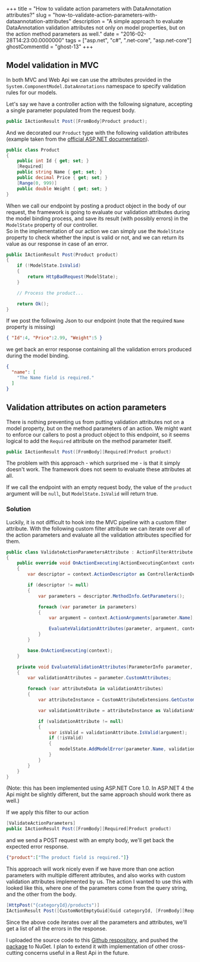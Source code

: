 +++
title = "How to validate action parameters with DataAnnotation attributes?"
slug = "how-to-validate-action-parameters-with-dataannotation-attributes"
description = "A simple approach to evaluate DataAnnotation validation attributes not only on model properties, but on the action method parameters as well."
date = "2016-02-28T14:23:00.0000000"
tags = ["asp.net", "c#", ".net-core", "asp.net-core"]
ghostCommentId = "ghost-13"
+++

## Model validation in MVC

In both MVC and Web Api we can use the attributes provided in the `System.ComponentModel.DataAnnotations` namespace to specify validation rules for our models.

Let's say we have a controller action with the following signature, accepting a single parameter populated from the request body.

```csharp
public IActionResult Post([FromBody]Product product);
```

And we decorated our `Product` type with the following validation attributes (example taken from the [official ASP.NET documentation](http://www.asp.net/web-api/overview/formats-and-model-binding/model-validation-in-aspnet-web-api)).

```csharp
public class Product
{
    public int Id { get; set; }
    [Required]
    public string Name { get; set; }
    public decimal Price { get; set; }
    [Range(0, 999)]
    public double Weight { get; set; }
}
```

When we call our endpoint by posting a product object in the body of our request, the framework is going to evaluate our validation attributes during the model binding process, and save its result (with possibly errors) in the `ModelState` property of our controller.  
So in the implementation of our action we can simply use the `ModelState` property to check whether the input is valid or not, and we can return its value as our response in case of an error.

```csharp
public IActionResult Post(Product product)
{
    if (!ModelState.IsValid)
    {
        return HttpBadRequest(ModelState);
    }

    // Process the product...

    return Ok();
}
```

If we post the following Json to our endpoint (note that the required `Name` property is missing)

```json
{ "Id":4, "Price":2.99, "Weight":5 }
```

we get back an error response containing all the validation errors produced during the model binding.

```json
{
  "name": [
    "The Name field is required."
  ]
}
```

## Validation attributes on action parameters

There is nothing preventing us from putting validation attributes not on a model property, but on the method parameters of an action. We might want to enforce our callers to post a product object to this endpoint, so it seems logical to add the `Required` attribute on the method parameter itself.

```csharp
public IActionResult Post([FromBody][Required]Product product)
```

The problem with this approach - which surprised me - is that it simply doesn't work. The framework does not seem to evaluate these attributes at all.

If we call the endpoint with an empty request body, the value of the `product` argument will be `null`, but `ModelState.IsValid` will return true.

### Solution

Luckily, it is not difficult to hook into the MVC pipeline with a custom filter attribute. With the following custom filter attribute we can iterate over all of the action parameters and evaluate all the validation attributes specified for them.

```csharp
public class ValidateActionParametersAttribute : ActionFilterAttribute
{
    public override void OnActionExecuting(ActionExecutingContext context)
    {
        var descriptor = context.ActionDescriptor as ControllerActionDescriptor;

        if (descriptor != null)
        {
            var parameters = descriptor.MethodInfo.GetParameters();

            foreach (var parameter in parameters)
            {
                var argument = context.ActionArguments[parameter.Name];

                EvaluateValidationAttributes(parameter, argument, context.ModelState);
            }
        }

        base.OnActionExecuting(context);
    }

    private void EvaluateValidationAttributes(ParameterInfo parameter, object argument, ModelStateDictionary modelState)
    {
        var validationAttributes = parameter.CustomAttributes;

        foreach (var attributeData in validationAttributes)
        {
            var attributeInstance = CustomAttributeExtensions.GetCustomAttribute(parameter, attributeData.AttributeType);

            var validationAttribute = attributeInstance as ValidationAttribute;

            if (validationAttribute != null)
            {
                var isValid = validationAttribute.IsValid(argument);
                if (!isValid)
                {
                    modelState.AddModelError(parameter.Name, validationAttribute.FormatErrorMessage(parameter.Name));
                }
            }
        }
    }
}
```

(Note: this has been implemented using ASP.NET Core 1.0. In ASP.NET 4 the Api might be slightly different, but the same approach should work there as well.)

If we apply this filter to our action

```csharp
[ValidateActionParameters]
public IActionResult Post([FromBody][Required]Product product)
```

and we send a POST request with an empty body, we'll get back the expected error response.

```json
{"product":["The product field is required."]}
```

This approach will work nicely even if we have more than one action parameters with multiple different attributes, and also works with custom validation attributes implemented by us. The action I wanted to use this with looked like this, where one of the parameters come from the query string, and the other from the body.

```csharp
[HttpPost("{categoryId}/products")]
IActionResult Post([CustomNotEmptyGuid]Guid categoryId, [FromBody][Required]Product product)
```

Since the above code iterates over all the parameters and attributes, we'll get a list of all the errors in the response.

I uploaded the source code to this [Github respository](https://github.com/markvincze/rest-api-helpers/tree/master), and pushed the [package](https://www.nuget.org/packages/RestApiHelpers/) to NuGet. I plan to extend it with implementation of other cross-cutting concerns useful in a Rest Api in the future.
